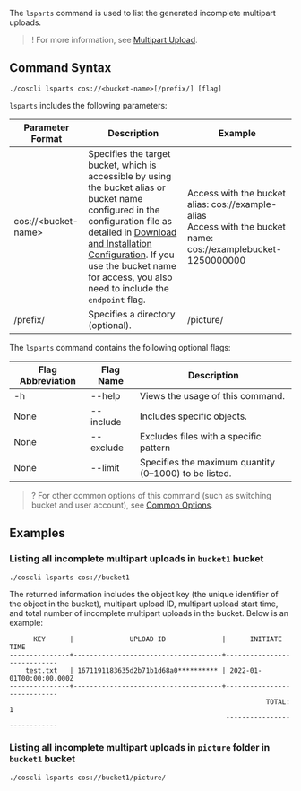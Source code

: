 The `lsparts` command is used to list the generated incomplete multipart uploads.
>! For more information, see [Multipart Upload](https://intl.cloud.tencent.com/document/product/436/14112).

## Command Syntax
```plaintext
./coscli lsparts cos://<bucket-name>[/prefix/] [flag]
```

`lsparts` includes the following parameters:

| Parameter Format | Description | Example |
| --------- | ------------- | ------------------------ |
|  cos://&lt;bucket-name&gt; | Specifies the target bucket, which is accessible by using the bucket alias or bucket name configured in the configuration file as detailed in [Download and Installation Configuration](https://intl.cloud.tencent.com/document/product/436/43265). If you use the bucket name for access, you also need to include the `endpoint` flag. | Access with the bucket alias: cos://example-alias <br>Access with the bucket name: cos://examplebucket-1250000000    |
| /prefix/          | Specifies a directory (optional). | /picture/ |

The `lsparts` command contains the following optional flags:

| Flag Abbreviation | Flag Name     | Description                         |
| --------- | ------------- | ---------------------------- |
| -h |  --help |   Views the usage of this command. |
|     None      | --include     | Includes specific objects.                  |
|     None      | --exclude     | Excludes files with a specific pattern                |
|     None      | --limit       | Specifies the maximum quantity (0–1000) to be listed.  |

>? For other common options of this command (such as switching bucket and user account), see [Common Options](https://www.tencentcloud.com/document/product/436/46273).
>

## Examples

### Listing all incomplete multipart uploads in `bucket1` bucket

```plaintext
./coscli lsparts cos://bucket1
```

The returned information includes the object key (the unique identifier of the object in the bucket), multipart upload ID, multipart upload start time, and total number of incomplete multipart uploads in the bucket. Below is an example:

```plaintext
      KEY      |              UPLOAD ID              |      INITIATE TIME
---------------+-------------------------------------+----------------------------
    test.txt   | 1671191183635d2b71b1d68a0********** | 2022-01-01T00:00:00.000Z
---------------+-------------------------------------+----------------------------
                                                                TOTAL: 1
                                                      ----------------------------
```

### Listing all incomplete multipart uploads in `picture` folder in `bucket1` bucket

```plaintext
./coscli lsparts cos://bucket1/picture/
```
